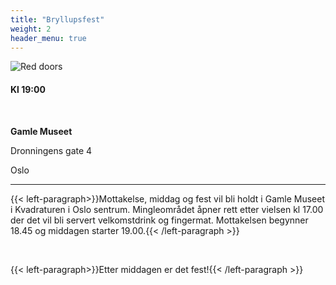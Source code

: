 ```yaml
---
title: "Bryllupsfest"
weight: 2
header_menu: true
---
```


![Red doors](images/reddoors.jpg)

#### Kl 19:00

&nbsp; 

**Gamle Museet**

Dronningens gate 4

Oslo

---

{{< left-paragraph>}}Mottakelse, middag og fest vil bli holdt i Gamle Museet i Kvadraturen i Oslo sentrum. Mingleområdet åpner rett etter vielsen kl 17.00 der det vil bli servert velkomstdrink og fingermat. Mottakelsen begynner 18.45 og middagen starter 19.00.{{< /left-paragraph >}}

&nbsp; 

{{< left-paragraph>}}Etter middagen er det fest!{{< /left-paragraph >}}